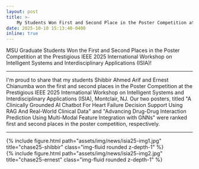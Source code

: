 ```yaml
---
layout: post
title: >-
    My Students Won First and Second Place in the Poster Competition at Prestigious IEEE 2025 International Workshop on Intelligent Systems and Interdisciplinary Applications (ISIA)!
date: 2025-10-10 15:13:40-0400
inline: true
---
```


MSU Graduate Students Won the First and Second Places in the Poster Competition at the Prestigious IEEE 2025 International Workshop on Intelligent Systems and Interdisciplinary Applications (ISIA)!

---------------------
I'm proud to share that my students Shibbir Ahmed Arif and Ernest Chianumba won the first and second places in the Poster Competition at the Prestigious IEEE 2025 International Workshop on Intelligent Systems and Interdisciplinary Applications (ISIA), Montclair, NJ.
Our two posters, titled "A Clinically Grounded AI Chatbot For Heart Failure Decision Support Using RAG And Real-World Clinical Data" and "Advancing Drug-Drug Interaction Prediction Using Multi-Modal Feature Integration with GNNs" were ranked first and second places in the poster competition, respectively.

----------------------------------

<div class="row justify-content-sm-center">
    <div class="col-sm-6 mt-3 mt-md-0">
        {% include figure.html path="assets/img/news/isia25-img1.jpg" title="chase25-shibbir" class="img-fluid rounded z-depth-1" %}
    </div>
    <div class="col-sm-6 mt-3 mt-md-0">
        {% include figure.html path="assets/img/news/isia25-img2.jpg" title="chase25-ernest" class="img-fluid rounded z-depth-1" %}
    </div>
</div>

        
